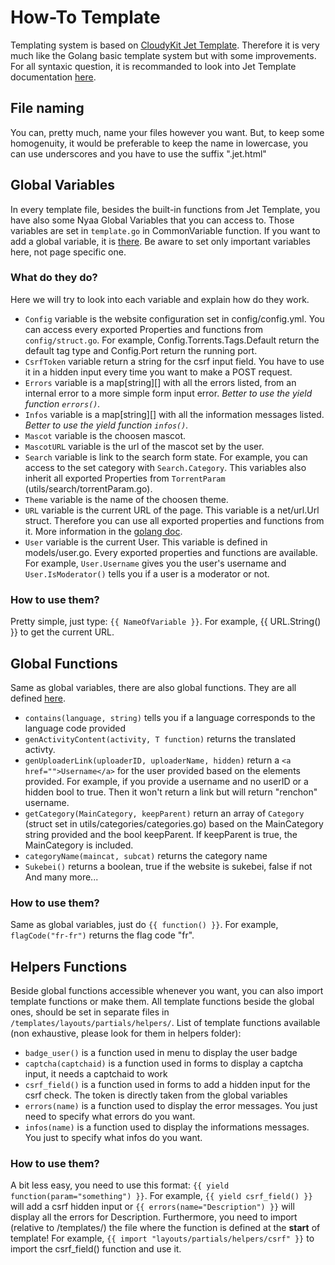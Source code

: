 # How-To Template 
Templating system is based on [CloudyKit Jet Template](https://github.com/CloudyKit/jet). Therefore it is very much like the Golang basic template system but with some improvements.
For all syntaxic question, it is recommanded to look into Jet Template documentation [here](https://github.com/CloudyKit/jet/wiki/Jet-template-syntax).

## File naming
You can, pretty much, name your files however you want. But, to keep some homogenuity, it would be preferable to keep the name in lowercase, you can use underscores and you have to use the suffix ".jet.html"

## Global Variables
In every template file, besides the built-in functions from Jet Template, you have also some Nyaa Global Variables that you can access to. Those variables are set in `template.go` in CommonVariable function. If you want to add a global variable, it is [there](https://github.com/Latezly/nyaa_go/blob/dev/templates/template.go#L58). Be aware to set only important variables here, not page specific one.
### What do they do?
Here we will try to look into each variable and explain how do they work.
* `Config` variable is the website configuration set in config/config.yml. You can access every exported Properties and functions from `config/struct.go`. For example, Config.Torrents.Tags.Default return the default tag type and Config.Port return the running port.    
* `CsrfToken` variable return a string for the csrf input field. You have to use it in a hidden input every time you want to make a POST request. 
* `Errors` variable is a map[string][] with all the errors listed, from an internal error to a more simple form input error. *Better to use the yield function `errors()`.*  
* `Infos` variable is a map[string][] with all the information messages listed. *Better to use the yield function `infos()`.*
* `Mascot` variable is the choosen mascot.
* `MascotURL` variable is the url of the mascot set by the user.
* `Search` variable is link to the search form state. For example, you can access to the set category with `Search.Category`. This variables also inherit all exported Properties from `TorrentParam` (utils/search/torrentParam.go).
* `Theme` variable is the name of the choosen theme.
* `URL` variable is the current URL of the page. This variable is a net/url.Url struct. Therefore you can use all exported properties and functions from it. More information in the [golang doc](https://golang.org/pkg/net/url/#URL).
* `User` variable is the current User. This variable is defined in models/user.go. Every exported properties and functions are available. For example, `User.Username` gives you the user's username and `User.IsModerator()` tells you if a user is a moderator or not.

### How to use them?
Pretty simple, just type: `{{ NameOfVariable }}`. For example, {{ URL.String() }} to get the current URL.

## Global Functions
Same as global variables, there are also global functions. They are all defined [here](https://github.com/Latezly/nyaa_go/blob/dev/templates/template_functions.go#L24).
* `contains(language, string)` tells you if a language corresponds to the language code provided
* `genActivityContent(activity, T function)` returns the translated activty.
* `genUploaderLink(uploaderID, uploaderName, hidden)` return a `<a href="">Username</a>` for the user provided based on the elements provided. For example, if you provide a username and no userID or a hidden bool to true. Then it won't return a link but will return "renchon" username.
* `getCategory(MainCategory, keepParent)` return an array of `Category` (struct set in utils/categories/categories.go) based on the MainCategory string provided and the bool keepParent. If keepParent is true, the MainCategory is included.
* `categoryName(maincat, subcat)` returns the category name
* `Sukebei()` returns a boolean, true if the website is sukebei, false if not
And many more...
### How to use them?
Same as global variables, just do `{{ function() }}`. For example, `flagCode("fr-fr")` returns the flag code "fr".

## Helpers Functions
Beside global functions accessible whenever you want, you can also import template functions or make them.
All template functions beside the global ones, should be set in separate files in `/templates/layouts/partials/helpers/`.
List of template functions available (non exhaustive, please look for them in helpers folder):
* `badge_user()` is a function used in menu to display the user badge
* `captcha(captchaid)` is a function used in forms to display a captcha input, it needs a captchaid to work
* `csrf_field()` is a function used in forms to add a hidden input for the csrf check. The token is directly taken from the global variables
* `errors(name)` is a function used to display the error messages. You just need to specify what errors do you want.
* `infos(name)` is a function used to display the informations messages. You just to specify what infos do you want.
### How to use them?
A bit less easy, you need to use this format: `{{ yield function(param="something") }}`. For example, `{{ yield csrf_field() }}` will add a csrf hidden input or `{{ errors(name="Description") }}` will display all the errors for Description.
Furthermore, you need to import (relative to /templates/) the file where the function is defined at the **start** of template! For example, `{{ import "layouts/partials/helpers/csrf" }}` to import the csrf_field() function and use it.
